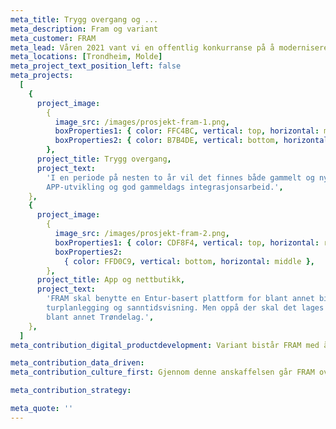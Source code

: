 ```yaml
---
meta_title: Trygg overgang og ...
meta_description: Fram og variant
meta_customer: FRAM
meta_lead: Våren 2021 vant vi en offentlig konkurranse på å modernisere FRAMs kunde- og brukerflater og i tillegg sikre overgangen fra gammel teknologi til ny basert på Entur. FRAM er merkevaren til kollektivtilbudet hos Møre og Romsdal fylkeskommune. Frem til 2024 hvor alle busser og båter i Møre og Romsdal har gått over på ny plattform skal vi bistå FRAM med utvikling og design.
meta_locations: [Trondheim, Molde]
meta_project_text_position_left: false
meta_projects:
  [
    {
      project_image:
        {
          image_src: /images/prosjekt-fram-1.png,
          boxProperties1: { color: FFC4BC, vertical: top, horizontal: middle },
          boxProperties2: { color: B7B4DE, vertical: bottom, horizontal: left },
        },
      project_title: Trygg overgang,
      project_text:
        'I en periode på nesten to år vil det finnes både gammelt og nytt utstyr på bussene. Ett av våre prosjekter handler om å sikre at reiseprodukter kjøpt på ny plattform vil fungere på gammel og vice versa. Dette er et spennede prosjekt som involverer både NFC-teknologi,
        APP-utvikling og god gammeldags integrasjonsarbeid.',
    },
    {
      project_image:
        {
          image_src: /images/prosjekt-fram-2.png,
          boxProperties1: { color: CDF8F4, vertical: top, horizontal: right },
          boxProperties2:
            { color: FFD0C9, vertical: bottom, horizontal: middle },
        },
      project_title: App og nettbutikk,
      project_text:
        'FRAM skal benytte en Entur-basert plattform for blant annet billettering,
        turplanlegging og sanntidsvisning. Men oppå der skal det lages egen nettbutikk og FRAM-app tilpasset Møre og Romsdal. Dette gjøres i samarbeid med flere andre fylkeskommuner,
        blant annet Trøndelag.',
    },
  ]
meta_contribution_digital_productdevelopment: Variant bistår FRAM med å utvikle og tilpasse nye og kundeflater for reisende i Møre og Romsdal. Dette inkluderer ny mobilapp for reisesøk og billettering samt nettbutikk. I tillegg bistår vi kunden med integrasjon mellom gammel og ny plattform som gir reisende i fylket en sømløs opplevelse på trass av at  busser er utstyrt med enten nytt eller gammelt utstyr. Dette gir FRAM mulighet til en gradvis overgang og reduserer risikoen for at store kundegrupper ikke kan reise kollektivt i en overgangsperiode.

meta_contribution_data_driven:
meta_contribution_culture_first: Gjennom denne anskaffelsen går FRAM over fra å være en innkjøper av tekniske løsninger til å bli et IT-selskap som utvikler og forvalter egne løsninger for sine brukere. Variant bidrar til å bygge kompetanse og ikke minst kultur for hvordan man på best mulig måte tar fram IT-løsninger som faktisk kundene trenger. I tillegg til formelle roller som blant annet produktledelse, er nøkkelen for å lykkes med programvareutvikling faktisk at organisasjonen har en kultur for god og smidig utvikling. Variant bidrar til å bygge en slik kultur.

meta_contribution_strategy:

meta_quote: ''
---
```

